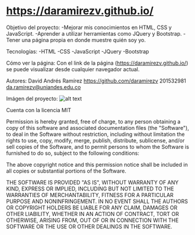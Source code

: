 # https://daramirezv.github.io/

Objetivo del proyecto:
-Mejorar mis conocimientos en HTML, CSS y JavaScript.
-Aprender a utilizar herramientas como JQuery y Bootstrap.
-Tener una página propia en donde muestre quién soy yo.

Tecnologías:
-HTML
-CSS
-JavaScript
-JQuery
-Bootstrap

Cómo ver la página:
Con el link de la página (https://daramirezv.github.io/) se puede visualizar desde cualquier navegador actual.

Autores:
David Andrés Ramírez
https://github.com/daramirezv
201532981
da.ramirezv@uniandes.edu.co

Imágen del proyecto:
![alt text](https://github.com/daramirezv/daramirezv.github.io/blob/master/imagenes/capture.PNG)

Cuenta con la licencia MIT

Permission is hereby granted, free of charge, to any person obtaining a copy
of this software and associated documentation files (the "Software"), to deal
in the Software without restriction, including without limitation the rights
to use, copy, modify, merge, publish, distribute, sublicense, and/or sell
copies of the Software, and to permit persons to whom the Software is
furnished to do so, subject to the following conditions:

The above copyright notice and this permission notice shall be included in all
copies or substantial portions of the Software.

THE SOFTWARE IS PROVIDED "AS IS", WITHOUT WARRANTY OF ANY KIND, EXPRESS OR
IMPLIED, INCLUDING BUT NOT LIMITED TO THE WARRANTIES OF MERCHANTABILITY,
FITNESS FOR A PARTICULAR PURPOSE AND NONINFRINGEMENT. IN NO EVENT SHALL THE
AUTHORS OR COPYRIGHT HOLDERS BE LIABLE FOR ANY CLAIM, DAMAGES OR OTHER
LIABILITY, WHETHER IN AN ACTION OF CONTRACT, TORT OR OTHERWISE, ARISING FROM,
OUT OF OR IN CONNECTION WITH THE SOFTWARE OR THE USE OR OTHER DEALINGS IN THE
SOFTWARE.

